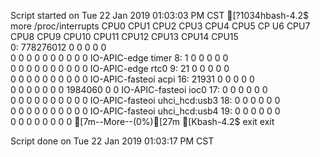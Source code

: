 Script started on Tue 22 Jan 2019 01:03:03 PM CST
[?1034hbash-4.2$ more /proc/interrupts
            CPU0       CPU1       CPU2       CPU3       CPU4       CPU5       CP
U6       CPU7       CPU8       CPU9       CPU10      CPU11      CPU12      CPU13
      CPU14      CPU15      
   0:  778276012          0          0          0          0          0         
 0          0          0          0          0          0          0          0 
         0          0   IO-APIC-edge      timer
   8:          1          0          0          0          0          0         
 0          0          0          0          0          0          0          0 
         0          0   IO-APIC-edge      rtc0
   9:         21          0          0          0          0          0         
 0          0          0          0          0          0          0          0 
         0          0   IO-APIC-fasteoi   acpi
  16:      21931          0          0          0          0          0         
 0          0          0          0          0          0          0    1984060 
         0          0   IO-APIC-fasteoi   ioc0
  17:          0          0          0          0          0          0         
 0          0          0          0          0          0          0          0 
         0          0   IO-APIC-fasteoi   uhci_hcd:usb3
  18:          0          0          0          0          0          0         
 0          0          0          0          0          0          0          0 
         0          0   IO-APIC-fasteoi   uhci_hcd:usb4
  19:          0          0          0          0          0          0         
 0          0          0          0          0          0          0          0 
[7m--More--(0%)[27m[Kbash-4.2$ exit
exit

Script done on Tue 22 Jan 2019 01:03:17 PM CST
